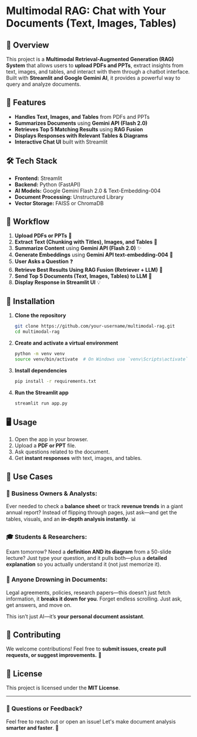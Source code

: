 # Multimodal RAG: Chat with Your Documents (Text, Images, Tables)

## 🚀 Overview
This project is a **Multimodal Retrieval-Augmented Generation (RAG) System** that allows users to **upload PDFs and PPTs**, extract insights from text, images, and tables, and interact with them through a chatbot interface. Built with **Streamlit and Google Gemini AI**, it provides a powerful way to query and analyze documents.

## 🌟 Features
- **Handles Text, Images, and Tables** from PDFs and PPTs
- **Summarizes Documents** using **Gemini API (Flash 2.0)**
- **Retrieves Top 5 Matching Results** using **RAG Fusion**
- **Displays Responses with Relevant Tables & Diagrams**
- **Interactive Chat UI** built with Streamlit

## 🛠️ Tech Stack
- **Frontend:** Streamlit
- **Backend:** Python (FastAPI)
- **AI Models:** Google Gemini Flash 2.0 & Text-Embedding-004
- **Document Processing:** Unstructured Library
- **Vector Storage:** FAISS or ChromaDB

## 🔄 Workflow
1. **Upload PDFs or PPTs** 📂
2. **Extract Text (Chunking with Titles), Images, and Tables** 📝
3. **Summarize Content** using **Gemini API (Flash 2.0)** ✨
4. **Generate Embeddings** using **Gemini API text-embedding-004** 🔢
5. **User Asks a Question** ❓
6. **Retrieve Best Results Using RAG Fusion (Retriever + LLM)** 🎯
7. **Send Top 5 Documents (Text, Images, Tables) to LLM** 🧠
8. **Display Response in Streamlit UI** 💡

## 🔧 Installation
1. **Clone the repository**
   ```sh
   git clone https://github.com/your-username/multimodal-rag.git
   cd multimodal-rag
   ```
2. **Create and activate a virtual environment**
   ```sh
   python -m venv venv
   source venv/bin/activate  # On Windows use `venv\Scripts\activate`
   ```
3. **Install dependencies**
   ```sh
   pip install -r requirements.txt
   ```
4. **Run the Streamlit app**
   ```sh
   streamlit run app.py
   ```

## 🖥️ Usage
1. Open the app in your browser.
2. Upload a **PDF or PPT** file.
3. Ask questions related to the document.
4. Get **instant responses** with text, images, and tables.

## 🎯 Use Cases
### 💼 Business Owners & Analysts:
Ever needed to check a **balance sheet** or track **revenue trends** in a giant annual report? Instead of flipping through pages, just ask—and get the tables, visuals, and an **in-depth analysis instantly**. 📊

### 🎓 Students & Researchers:
Exam tomorrow? Need a **definition AND its diagram** from a 50-slide lecture? Just type your question, and it pulls both—plus a **detailed explanation** so you actually understand it (not just memorize it).

### 📑 Anyone Drowning in Documents:
Legal agreements, policies, research papers—this doesn’t just fetch information, it **breaks it down for you**. Forget endless scrolling. Just ask, get answers, and move on.

This isn’t just AI—it’s **your personal document assistant**.

## 🤝 Contributing
We welcome contributions! Feel free to **submit issues, create pull requests, or suggest improvements.** 🚀

## 📜 License
This project is licensed under the **MIT License**.

---

### 📩 Questions or Feedback?
Feel free to reach out or open an issue! Let's make document analysis **smarter and faster**. 🚀

